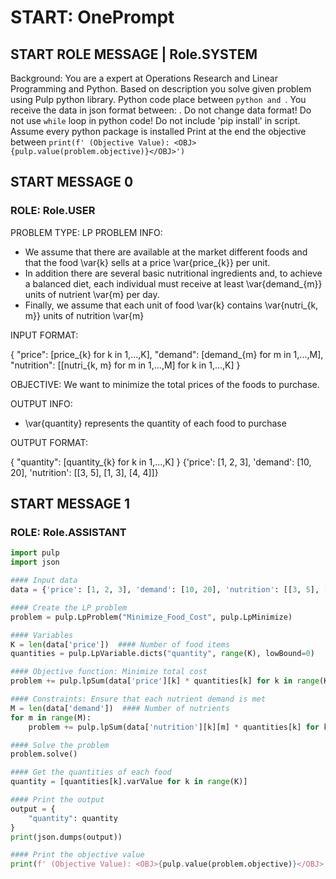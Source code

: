 # START: OnePrompt 
## START ROLE MESSAGE | Role.SYSTEM 
Background: You are a expert at Operations Research and Linear Programming and Python. Based on description you solve given problem using Pulp python library. Python code place between ```python and ```. You receive the data in json format between: <DATA></DATA>. Do not change data format! Do not use `while` loop in python code! Do not include 'pip install' in script. Assume every python package is installed Print at the end the objective between <OBJ></OBJ> `print(f' (Objective Value): <OBJ>{pulp.value(problem.objective)}</OBJ>')`  
## START MESSAGE 0 
### ROLE: Role.USER
<DESCRIPTION>
PROBLEM TYPE: LP
PROBLEM INFO:

- We assume that there are available at the market different foods and that the food \var{k} sells at a price \var{price_{k}} per unit. 
- In addition there are several basic nutritional ingredients and, to achieve a balanced diet, each individual must receive at least \var{demand_{m}} units of nutrient \var{m} per day. 
- Finally, we assume that each unit of food \var{k} contains \var{nutri_{k, m}} units of nutrition \var{m}

INPUT FORMAT:

{
	"price": [price_{k} for k in 1,...,K],
	"demand": [demand_{m} for m in 1,...,M],
	"nutrition": [[nutri_{k, m} for m in 1,...,M] for k in 1,...,K]
}


OBJECTIVE: We want to minimize the total prices of the foods to purchase.

OUTPUT INFO:

- \var{quantity} represents the quantity of each food to purchase

OUTPUT FORMAT:

{
	"quantity": [quantity_{k} for k in 1,...,K]
}
</DESCRIPTION>
<DATA>
{'price': [1, 2, 3], 'demand': [10, 20], 'nutrition': [[3, 5], [1, 3], [4, 4]]}</DATA>


## START MESSAGE 1 
### ROLE: Role.ASSISTANT
```python
import pulp
import json

#### Input data
data = {'price': [1, 2, 3], 'demand': [10, 20], 'nutrition': [[3, 5], [1, 3], [4, 4]]}

#### Create the LP problem
problem = pulp.LpProblem("Minimize_Food_Cost", pulp.LpMinimize)

#### Variables
K = len(data['price'])  #### Number of food items
quantities = pulp.LpVariable.dicts("quantity", range(K), lowBound=0)

#### Objective function: Minimize total cost
problem += pulp.lpSum(data['price'][k] * quantities[k] for k in range(K)), "Total_Cost"

#### Constraints: Ensure that each nutrient demand is met
M = len(data['demand'])  #### Number of nutrients
for m in range(M):
    problem += pulp.lpSum(data['nutrition'][k][m] * quantities[k] for k in range(K)) >= data['demand'][m], f"Nutrient_Requirement_{m}"

#### Solve the problem
problem.solve()

#### Get the quantities of each food
quantity = [quantities[k].varValue for k in range(K)]

#### Print the output
output = {
    "quantity": quantity
}
print(json.dumps(output))

#### Print the objective value
print(f' (Objective Value): <OBJ>{pulp.value(problem.objective)}</OBJ>')
```


